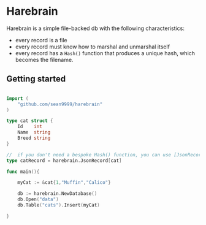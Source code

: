 # Harebrain

Harebrain is a simple file-backed db with the following characteristics:

- every record is a file
- every record must know how to marshal and unmarshal itself
- every record has a `Hash()` function that produces a unique hash, which becomes the filename.

## Getting started

```go

import (
    "github.com/sean9999/harebrain"
)

type cat struct {
	Id    int
	Name  string
	Breed string
}

//  if you don't need a bespoke Hash() function, you can use [JsonRecord]
type catRecord = harebrain.JsonRecord[cat]

func main(){

    myCat := &cat{1,"Muffin","Calico"}

    db := harebrain.NewDatabase()
    db.Open("data")
    db.Table("cats").Insert(myCat)

}



```